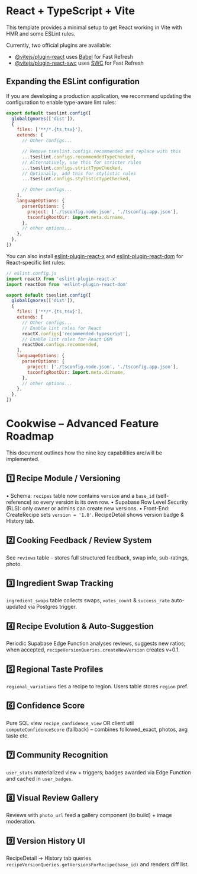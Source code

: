 # React + TypeScript + Vite

This template provides a minimal setup to get React working in Vite with HMR and some ESLint rules.

Currently, two official plugins are available:

- [@vitejs/plugin-react](https://github.com/vitejs/vite-plugin-react/blob/main/packages/plugin-react) uses [Babel](https://babeljs.io/) for Fast Refresh
- [@vitejs/plugin-react-swc](https://github.com/vitejs/vite-plugin-react/blob/main/packages/plugin-react-swc) uses [SWC](https://swc.rs/) for Fast Refresh

## Expanding the ESLint configuration

If you are developing a production application, we recommend updating the configuration to enable type-aware lint rules:

```js
export default tseslint.config([
  globalIgnores(['dist']),
  {
    files: ['**/*.{ts,tsx}'],
    extends: [
      // Other configs...

      // Remove tseslint.configs.recommended and replace with this
      ...tseslint.configs.recommendedTypeChecked,
      // Alternatively, use this for stricter rules
      ...tseslint.configs.strictTypeChecked,
      // Optionally, add this for stylistic rules
      ...tseslint.configs.stylisticTypeChecked,

      // Other configs...
    ],
    languageOptions: {
      parserOptions: {
        project: ['./tsconfig.node.json', './tsconfig.app.json'],
        tsconfigRootDir: import.meta.dirname,
      },
      // other options...
    },
  },
])
```

You can also install [eslint-plugin-react-x](https://github.com/Rel1cx/eslint-react/tree/main/packages/plugins/eslint-plugin-react-x) and [eslint-plugin-react-dom](https://github.com/Rel1cx/eslint-react/tree/main/packages/plugins/eslint-plugin-react-dom) for React-specific lint rules:

```js
// eslint.config.js
import reactX from 'eslint-plugin-react-x'
import reactDom from 'eslint-plugin-react-dom'

export default tseslint.config([
  globalIgnores(['dist']),
  {
    files: ['**/*.{ts,tsx}'],
    extends: [
      // Other configs...
      // Enable lint rules for React
      reactX.configs['recommended-typescript'],
      // Enable lint rules for React DOM
      reactDom.configs.recommended,
    ],
    languageOptions: {
      parserOptions: {
        project: ['./tsconfig.node.json', './tsconfig.app.json'],
        tsconfigRootDir: import.meta.dirname,
      },
      // other options...
    },
  },
])
```

# Cookwise – Advanced Feature Roadmap

This document outlines how the nine key capabilities are/will be implemented.

## 1️⃣ Recipe Module / Versioning
• Schema: `recipes` table now contains `version` and a `base_id` (self-reference) so every version is its own row.
• Supabase Row Level Security (RLS): only owner or admins can create new versions.
• Front-End: CreateRecipe sets `version = '1.0'`. RecipeDetail shows version badge & History tab.

## 2️⃣ Cooking Feedback / Review System
See `reviews` table – stores full structured feedback, swap info, sub-ratings, photo.

## 3️⃣ Ingredient Swap Tracking
`ingredient_swaps` table collects swaps, `votes_count` & `success_rate` auto-updated via Postgres trigger.

## 4️⃣ Recipe Evolution & Auto-Suggestion
Periodic Supabase Edge Function analyses reviews, suggests new ratios; when accepted, `recipeVersionQueries.createNewVersion` creates v+0.1.

## 5️⃣ Regional Taste Profiles
`regional_variations` ties a recipe to region. Users table stores `region` pref.

## 6️⃣ Confidence Score
Pure SQL view `recipe_confidence_view` OR client util `computeConfidenceScore` (fallback) – combines followed_exact, photos, avg taste etc.

## 7️⃣ Community Recognition
`user_stats` materialized view + triggers; badges awarded via Edge Function and cached in `user_badges`.

## 8️⃣ Visual Review Gallery
Reviews with `photo_url` feed a gallery component (to build) + image moderation.

## 9️⃣ Version History UI
RecipeDetail → History tab queries `recipeVersionQueries.getVersionsForRecipe(base_id)` and renders diff list.
